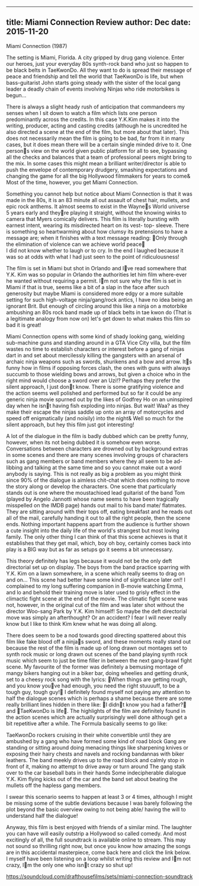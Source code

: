 
---
title: Miami Connection Review
author: Dec
date: 2015-11-20
---
Miami Connection (1987)


The setting is Miami, Florida. A city gripped by drug gang violence.
Enter our heroes, just your everyday 80s synth-rock band who just so happen to be black belts in TaeKwonDo.
All they want to do is spread their message of peace and friendship and tell the world that TaeKwonDo is life, but when bass-guitarist John starts going steady with the sister of the local gang leader a deadly chain of events involving Ninjas who ride motorbikes is begun...

There is always a slight heady rush of anticipation that commandeers my senses when I sit down to watch a film which lists one person predominantly across the credits. In this case Y.K.Kim makes it into the writing, producer, acting and casting credits (although he is uncredited he also directed a scene at the end of the film, but more about that later). This does not necessarily mean the film is going to be bad, far from it in many cases, but it does mean there will be a certain single minded drive to it. One persons view on the world given public platform for all to see, bypassing all the checks and balances that a team of professional peers might bring to the mix. In some cases this might mean a brilliant writer/director is able to push the envelope of contemporary drudgery, smashing expectations and changing the game for all the big Hollywood filmmakers for years to come& Most of the time, however, you get Miami Connection.

Something you cannot help but notice about Miami Connection is that it was made in the 80s, it is an 83 minute all out assault of chest hair, mullets, and epic rock anthems. It almost seems to exist in the Waynes World universe 5 years early and theyre playing it straight, without the knowing winks to camera that Myers comically delivers. This film is literally bursting with earnest intent, wearing its misdirected heart on its vest- top- sleeve. There is something so heartwarming about how clumsy its pretensions to have a message are; when it finishes with a text message reading: 
Only through the elimination of violence can we achieve world peace  
I did not know whether to laugh or to cry. In the end I laughed because it was so at odds with what I had just seen to the point of ridiculousness!

 The film is set in Miami but shot in Orlando and Ive read somewhere that Y.K. Kim was so popular in Orlando the authorities let him film where-ever he wanted without requiring a permit. Im not sure why the film is set in Miami if that is true, seems like a bit of a slap in the face after such generosity but maybe Miami is considered more edgy or a more suitable setting for such high-voltage ninja/gang/rock antics, I have no idea being an ignorant Brit. But enough of circling around this like a ninja on a motorbike ambushing an 80s rock band made up of black belts in tae kwon do (That is a legitimate analogy from now on) let's get down to what makes this film so bad it is great!


Miami Connection opens with some kind of shady looking gang, wielding sub-machine guns and  standing around in a GTA Vice City villa, but the film wastes no time to establish characters or interest before a gang of ninjas dart in and set about mercilessly killing the gangsters with an arsenal of archaic ninja weapons such as swords, shurikens and a bow and arrow. Its funny how in films if opposing forces clash, the ones with guns with always succumb to those wielding bows and arrows, but given a choice who in the right mind would choose a sword over an Uzi!? Perhaps they prefer the silent approach, I just dont know. There is some gratifying violence and the action seems well polished and performed but so far it could be any generic ninja movie spurned out by the likes of Godfrey Ho on an uninspired day when he isnt having fish exploding into ninjas. But wait! Waa? as they make their escape the ninjas saddle up onto an array of motorcycles and speed off enigmatically (and noisily) into the night& Well so much for the silent approach, but hey this film just got interesting! 

A lot of the dialogue in the film is badly dubbed which can be pretty funny, however, when its not being dubbed it is somehow even worse. Conversations between characters are drowned out by background extras in some scenes and there are many scenes involving groups of characters such as gang members or band members where they all seem to be ad-libbing and talking at the same time and so you cannot make out a word anybody is saying. This is not really as big a problem as you might think since 90% of the dialogue is aimless chit-chat which does nothing to move the story along or develop the characters. One scene that particularly stands out is one where the moustachioed lead guitarist of the band Tom (played by Angelo Jannotti whose name seems to have been tragically misspelled on the IMDB page) hands out mail to his band mate/ flatmates. They are sitting around with their tops off, eating breakfast and he reads out all of the mail, carefully handing it out to all the right people, then the scene ends. Nothing important happens apart from the audience is further shown a cute insight into the daily life of the world's strangest but most loving family. The only other thing I can think of that this scene achieves is that it establishes that they get mail, which, boy oh boy, certainly comes back into play is a BIG way but as far as setups go it seems a bit unnecessary. 

This theory definitely has legs because it would not be the only deft directorial set up on display. The boys from the band practice sparring with Y.K. Kim on a lawn somewhere, in a scene which really seems to drag on and on... This scene had better have some kind of significance later on!! I complained to my long suffering companion in B-movie watching Emma, and lo and behold their training move is later used to grisly effect in the climactic fight scene at the end of the movie. The climatic fight scene was not, however, in the original cut of the film and was later shot without the director Woo-sang Park by Y.K. Kim himself! So maybe the deft directorial move was simply an afterthought? Or an accident? I fear I will never really know but I like to think Kim knew what he was doing all along.

There does seem to be a nod towards good directing spattered about this film like fake blood off a ninjas sword, and these moments really stand out because the rest of the film is made up of long drawn out montages set to synth rock music or long drawn out scenes of the band playing synth rock music which seem to just be time filler in between the next gang-brawl fight scene. My favourite of the former was definitely a bemusing montage of mangy bikers hanging out in a biker bar, doing wheelies and getting drunk, set to a cheesy rock song with the lyrics: When things are getting rough, and you know youve had enough, you need the right stuuuuff, to be a tough guy, tough guy!  I definitely found myself not paying any attention to half the dialogue scenes which is perhaps a shame because there are some really brilliant lines hidden in there like: 
I didnt know you had a father? and TaeKwonDo is life. 
The highlights of the film are definitely found in the action scenes which are actually surprisingly well done although get a bit repetitive after a while.  The Formula basically seems to go like:


TaeKwonDo rockers cruising in their white convertible until they are ambushed by a gang who have formed some kind of road block
Gang are standing or sitting around doing menacing things like sharpening knives or exposing their hairy chests and navels and rocking bandannas with biker leathers. 
The band meekly drives up to the road block and calmly stop in front of it, making no attempt to drive away or turn around
The gang stalk over to the car baseball bats in their hands
Some indecipherable dialogue 
Y.K. Kim flying kicks out of the car and the band set about beating the mullets off the hapless gang members.

I swear this scenario seems to happen at least 3 or 4 times, although I might be missing some of the subtle deviations because I was barely following the plot beyond the basic overview owing to not being able/ having the will to understand half the dialogue! 


Anyway, this film is best enjoyed with friends of a similar mind. The laughter you can have will easily outstrip a Hollywood so called comedy. And most excitingly of all, the full soundtrack is available online to stream. This may not sound so thrilling right now, but once you know how amazing the songs are in this accidental masterpiece, come back here and click the link below. I myself have been listening on a loop whilst writing this review and Im not crazy, Im the only one who isnt crazy so shut up!


https://soundcloud.com/drafthousefilms/sets/miami-connection-soundtrack 